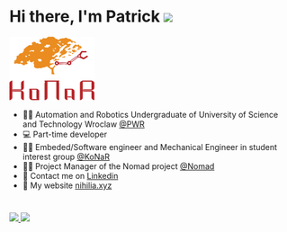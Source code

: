 # Hi there, I'm Patrick <img src="https://user-images.githubusercontent.com/55252776/89190633-52f82a80-d5d4-11ea-9108-dcd620e4594a.gif" width="5%">
<p allign="left"> 

<img style="width:30%;" allign="right" src="https://github.com/X-Lemon-X/X-Lemon-X/blob/main/images/konar_logo.png?raw=true" width="100%">


- 👨‍🎓 Automation and Robotics Undergraduate of University of Science and Technology Wroclaw [@PWR](https://wefim.pwr.edu.pl/en/)
- 💻 Part-time developer
- 👨‍🎓 Embeded/Software engineer and Mechanical Engineer in student interest group [@KoNaR](https://konar.pwr.edu.pl/)
- 👨‍💼 Project Manager of the Nomad project [@Nomad](https://konar.pwr.edu.pl/project/nomad)
- 💬 Contact me on [Linkedin](https://www.linkedin.com/in/patryk-dudzi%C5%84ski-57141a2b9/)
- 🪪 My website [nihilia.xyz](https://nihilia.xyz/)

#
<a href="https://github.com/X-Lemon-X">
 <img style="width:49%;" allign="center" src="https://github-readme-stats.vercel.app/api?username=X-Lemon-X&show_icons=true&hide_border=true">
</a>
<a href="https://github.com/X-Lemon-X">
 <img style="width:37%;" allign="center" src="https://github-readme-stats.vercel.app/api/top-langs/?username=X-Lemon-X&layout=compact&hide_border=true">
</a>
